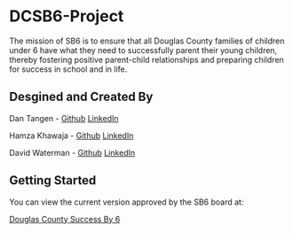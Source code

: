 # DCSB6-Project

The mission of SB6 is to ensure that all Douglas County families of children under 6 have what they need to successfully parent their young children, thereby fostering positive parent-child relationships and preparing children for success in school and in life.

## Desgined and Created By

Dan Tangen - [Github](https://github.com/dtangen) [LinkedIn](https://www.linkedin.com/in/dan-tangen/)

Hamza Khawaja - [Github](https://github.com/hkhawaja3) [LinkedIn](https://www.linkedin.com/in/hamzakhawaja3/)

David Waterman - [Github](https://github.com/mrh2oman) [LinkedIn](https://www.linkedin.com/in/davidawaterman/)
 

## Getting Started

You can view the current version approved by the SB6 board at: 

[Douglas County Success By 6](https://www.dcsb6.org)  






